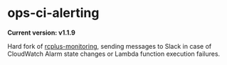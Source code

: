 # ops-ci-alerting

**Current version: v1.1.9**

Hard fork of [rcplus-monitoring](https://github.com/ringier-data/rcplus-monitoring), sending messages to Slack in case of CloudWatch Alarm
state changes or Lambda function execution failures.
